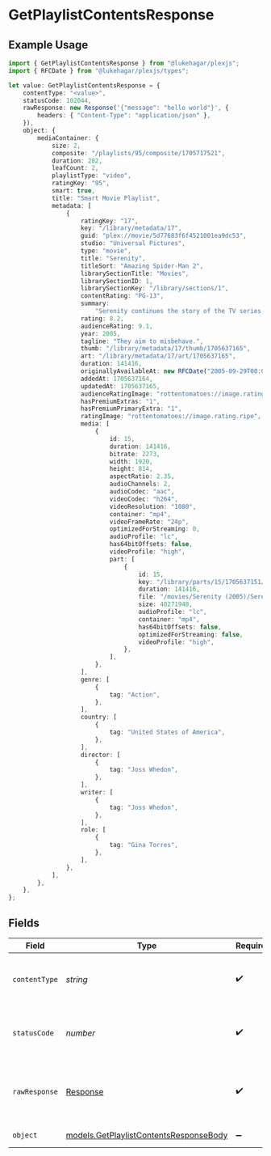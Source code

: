 # GetPlaylistContentsResponse

## Example Usage

```typescript
import { GetPlaylistContentsResponse } from "@lukehagar/plexjs";
import { RFCDate } from "@lukehagar/plexjs/types";

let value: GetPlaylistContentsResponse = {
    contentType: "<value>",
    statusCode: 102044,
    rawResponse: new Response('{"message": "hello world"}', {
        headers: { "Content-Type": "application/json" },
    }),
    object: {
        mediaContainer: {
            size: 2,
            composite: "/playlists/95/composite/1705717521",
            duration: 282,
            leafCount: 2,
            playlistType: "video",
            ratingKey: "95",
            smart: true,
            title: "Smart Movie Playlist",
            metadata: [
                {
                    ratingKey: "17",
                    key: "/library/metadata/17",
                    guid: "plex://movie/5d77683f6f4521001ea9dc53",
                    studio: "Universal Pictures",
                    type: "movie",
                    title: "Serenity",
                    titleSort: "Amazing Spider-Man 2",
                    librarySectionTitle: "Movies",
                    librarySectionID: 1,
                    librarySectionKey: "/library/sections/1",
                    contentRating: "PG-13",
                    summary:
                        "Serenity continues the story of the TV series it was based upon (\"Firefly\"). River Tam had a secret - one in which she's not even aware - so dangerous, no one's safe, as an Alliance operative's sent to capture her, and all others are considered irrelevant to his job.",
                    rating: 8.2,
                    audienceRating: 9.1,
                    year: 2005,
                    tagline: "They aim to misbehave.",
                    thumb: "/library/metadata/17/thumb/1705637165",
                    art: "/library/metadata/17/art/1705637165",
                    duration: 141416,
                    originallyAvailableAt: new RFCDate("2005-09-29T00:00:00Z"),
                    addedAt: 1705637164,
                    updatedAt: 1705637165,
                    audienceRatingImage: "rottentomatoes://image.rating.upright",
                    hasPremiumExtras: "1",
                    hasPremiumPrimaryExtra: "1",
                    ratingImage: "rottentomatoes://image.rating.ripe",
                    media: [
                        {
                            id: 15,
                            duration: 141416,
                            bitrate: 2273,
                            width: 1920,
                            height: 814,
                            aspectRatio: 2.35,
                            audioChannels: 2,
                            audioCodec: "aac",
                            videoCodec: "h264",
                            videoResolution: "1080",
                            container: "mp4",
                            videoFrameRate: "24p",
                            optimizedForStreaming: 0,
                            audioProfile: "lc",
                            has64bitOffsets: false,
                            videoProfile: "high",
                            part: [
                                {
                                    id: 15,
                                    key: "/library/parts/15/1705637151/file.mp4",
                                    duration: 141416,
                                    file: "/movies/Serenity (2005)/Serenity (2005).mp4",
                                    size: 40271948,
                                    audioProfile: "lc",
                                    container: "mp4",
                                    has64bitOffsets: false,
                                    optimizedForStreaming: false,
                                    videoProfile: "high",
                                },
                            ],
                        },
                    ],
                    genre: [
                        {
                            tag: "Action",
                        },
                    ],
                    country: [
                        {
                            tag: "United States of America",
                        },
                    ],
                    director: [
                        {
                            tag: "Joss Whedon",
                        },
                    ],
                    writer: [
                        {
                            tag: "Joss Whedon",
                        },
                    ],
                    role: [
                        {
                            tag: "Gina Torres",
                        },
                    ],
                },
            ],
        },
    },
};
```

## Fields

| Field                                                                                  | Type                                                                                   | Required                                                                               | Description                                                                            |
| -------------------------------------------------------------------------------------- | -------------------------------------------------------------------------------------- | -------------------------------------------------------------------------------------- | -------------------------------------------------------------------------------------- |
| `contentType`                                                                          | *string*                                                                               | :heavy_check_mark:                                                                     | HTTP response content type for this operation                                          |
| `statusCode`                                                                           | *number*                                                                               | :heavy_check_mark:                                                                     | HTTP response status code for this operation                                           |
| `rawResponse`                                                                          | [Response](https://developer.mozilla.org/en-US/docs/Web/API/Response)                  | :heavy_check_mark:                                                                     | Raw HTTP response; suitable for custom response parsing                                |
| `object`                                                                               | [models.GetPlaylistContentsResponseBody](../models/getplaylistcontentsresponsebody.md) | :heavy_minus_sign:                                                                     | The playlist contents                                                                  |